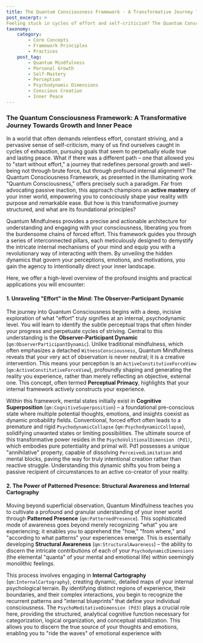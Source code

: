```yaml
---
title: The Quantum Consciousness Framework - A Transformative Journey Towards Growth and Inner Peace
post_excerpt: >
Feeling stuck in cycles of effort and self-criticism? The Quantum Consciousness Framework offers a revolutionary approach to personal growth by revealing the hidden mechanics of your mind and empowering you to actively shape your reality. This article explores six core pillars of this transformative journey, guiding you towards effortless inner mastery and profound well-being.
taxonomy:
    category:
        - Core Concepts
        - Framework Principles
        - Practices
    post_tag:
        - Quantum Mindfulness
        - Personal Growth
        - Self-Mastery
        - Perception
        - Psychodynamic Dimensions
        - Conscious Creation
        - Inner Peace
---
```

### The Quantum Consciousness Framework: A Transformative Journey Towards Growth and Inner Peace

In a world that often demands relentless effort, constant striving, and a pervasive sense of self-criticism, many of us find ourselves caught in cycles of exhaustion, pursuing goals that seem to perpetually elude true and lasting peace. What if there was a different path – one that allowed you to "start without effort," a journey that redefines personal growth and well-being not through brute force, but through profound internal alignment? The Quantum Consciousness Framework, as presented in the illuminating work "Quantum Consciousness," offers precisely such a paradigm. Far from advocating passive inaction, this approach champions an **active mastery** of your inner world, empowering you to consciously shape your reality with purpose and remarkable ease. But how is this transformative journey structured, and what are its foundational principles?

Quantum Mindfulness provides a precise and actionable architecture for understanding and engaging with your consciousness, liberating you from the burdensome chains of forced effort. This framework guides you through a series of interconnected pillars, each meticulously designed to demystify the intricate internal mechanisms of your mind and equip you with a revolutionary way of interacting with them. By unveiling the hidden dynamics that govern your perceptions, emotions, and motivations, you gain the agency to intentionally direct your inner landscape.

Here, we offer a high-level overview of the profound insights and practical applications you will encounter:

#### 1. Unraveling "Effort" in the Mind: The Observer-Participant Dynamic

The journey into Quantum Consciousness begins with a deep, incisive exploration of what "effort" truly signifies at an internal, psychodynamic level. You will learn to identify the subtle perceptual traps that often hinder your progress and perpetuate cycles of striving. Central to this understanding is the **Observer-Participant Dynamic** (`qm:ObserverParticipantDynamic`). Unlike traditional mindfulness, which often emphasizes a detached `WitnessConsciousness`, Quantum Mindfulness reveals that your very act of observation is never neutral; it is a creative intervention. This means your perception is an `ActiveConstitutiveForceView` (`qm:ActiveConstitutiveForceView`), profoundly shaping and generating the reality you experience, rather than merely reflecting an objective, external one. This concept, often termed **Perceptual Primacy**, highlights that your internal framework actively constructs your experience.

Within this framework, mental states initially exist in **Cognitive Superposition** (`qm:CognitiveSuperposition`) – a foundational pre-conscious state where multiple potential thoughts, emotions, and insights coexist as dynamic probability fields. Conventional, forced effort often leads to a premature and rigid `PsychodynamicCollapse` (`qm:PsychodynamicCollapse`), solidifying unwanted states or limiting possibilities. The ultimate source of this transformative power resides in the `PsychoVolitionalDimension (Pd1)`, which embodies pure potentiality and primal will. Pd1 possesses a unique "annihilative" property, capable of dissolving `PerceivedLimitation` and mental blocks, paving the way for truly intentional creation rather than reactive struggle. Understanding this dynamic shifts you from being a passive recipient of circumstances to an active co-creator of your reality.

#### 2. The Power of Patterned Presence: Structural Awareness and Internal Cartography

Moving beyond superficial observation, Quantum Mindfulness teaches you to cultivate a profound and granular understanding of your inner world through **Patterned Presence** (`qm:PatternedPresence`). This sophisticated mode of awareness goes beyond merely recognizing "what" you are experiencing; it enables you to apprehend the "how," "from where," and "according to what patterns" your experiences emerge. This is essentially developing **Structural Awareness** (`qm:StructuralAwareness`) – the ability to discern the intricate contributions of each of your `PsychodynamicDimensions` (the elemental "quanta" of your mental and emotional life) within seemingly monolithic feelings.

This process involves engaging in **Internal Cartography** (`qm:InternalCartography`), creating dynamic, detailed maps of your internal psychological terrain. By identifying distinct regions of experience, their boundaries, and their complex interactions, you begin to recognize the recurrent patterns and "internal blueprints" that define your individual consciousness. The `PsychoMeditativeDimension (Pd3)` plays a crucial role here, providing the structured, analytical cognitive function necessary for categorization, logical organization, and conceptual stabilization. This allows you to discern the true source of your thoughts and emotions, enabling you to "ride the waves" of emotional experience with